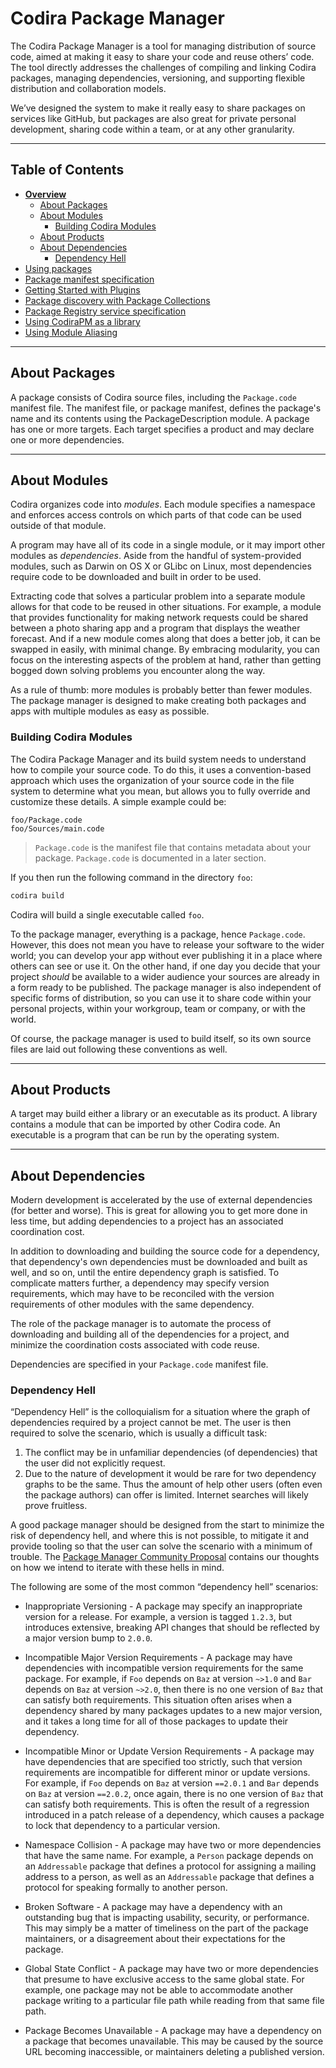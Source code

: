 # Codira Package Manager

The Codira Package Manager is a tool for managing distribution of source code, aimed at making it easy to share your code and reuse others’ code. The tool directly addresses the challenges of compiling and linking Codira packages, managing dependencies, versioning, and supporting flexible distribution and collaboration models.

We’ve designed the system to make it really easy to share packages on services like GitHub, but packages are also great for private personal development, sharing code within a team, or at any other granularity.

***

## Table of Contents

* [**Overview**](README.md)
  * [About Packages](#about-packages)
  * [About Modules](#about-modules)
    * [Building Codira Modules](#building-codira-modules)
  * [About Products](#about-products)
  * [About Dependencies](#about-dependencies)
    * [Dependency Hell](#dependency-hell)
* [Using packages](Usage.md)
* [Package manifest specification](PackageDescription.md)
* [Getting Started with Plugins](Plugins.md)
* [Package discovery with Package Collections](PackageCollections.md)
* [Package Registry service specification](PackageRegistry/Registry.md)
* [Using CodiraPM as a library](libCodiraPM.md)
* [Using Module Aliasing](ModuleAliasing.md)

***

## About Packages

A package consists of Codira source files, including the `Package.code` manifest file. The manifest file, or package manifest, defines the package's name and its contents using the PackageDescription module. A package has one or more targets. Each target specifies a product and may declare one or more dependencies.

***

## About Modules

Codira organizes code into _modules_. Each module specifies a namespace and enforces access controls on which parts of that code can be used outside of that module.

A program may have all of its code in a single module, or it may import other modules as _dependencies_. Aside from the handful of system-provided modules, such as Darwin on OS X or GLibc on Linux, most dependencies require code to be downloaded and built in order to be used.

Extracting code that solves a particular problem into a separate module allows for that code to be reused in other situations. For example, a module that provides functionality for making network requests could be shared between a photo sharing app and a program that displays the weather forecast. And if a new module comes along that does a better job, it can be swapped in easily, with minimal change. By embracing modularity, you can focus on the interesting aspects of the problem at hand, rather than getting bogged down solving problems you encounter along the way.

As a rule of thumb: more modules is probably better than fewer modules. The package manager is designed to make creating both packages and apps with multiple modules as easy as possible.

### Building Codira Modules

The Codira Package Manager and its build system needs to understand how to compile your source code. To do this, it uses a convention-based approach which uses the organization of your source code in the file system to determine what you mean, but allows you to fully override and customize these details. A simple example could be:

    foo/Package.code
    foo/Sources/main.code

> `Package.code` is the manifest file that contains metadata about your package. `Package.code` is documented in a later section.

If you then run the following command in the directory `foo`:

```sh
codira build
```

Codira will build a single executable called `foo`.

To the package manager, everything is a package, hence `Package.code`. However, this does not mean you have to release your software to the wider world; you can develop your app without ever publishing it in a place where others can see or use it. On the other hand, if one day you decide that your project _should_ be available to a wider audience your sources are already in a form ready to be published. The package manager is also independent of specific forms of distribution, so you can use it to share code within your personal projects, within your workgroup, team or company, or with the world.

Of course, the package manager is used to build itself, so its own source files are laid out following these conventions as well.

***

## About Products

A target may build either a library or an executable as its product. A library contains a module that can be imported by other Codira code. An executable is a program that can be run by the operating system.

***

## About Dependencies

Modern development is accelerated by the use of external dependencies (for better and worse). This is great for allowing you to get more done in less time, but adding dependencies to a project has an associated coordination cost.

In addition to downloading and building the source code for a dependency, that dependency's own dependencies must be downloaded and built as well, and so on, until the entire dependency graph is satisfied. To complicate matters further, a dependency may specify version requirements, which may have to be reconciled with the version requirements of other modules with the same dependency.

The role of the package manager is to automate the process of downloading and building all of the dependencies for a project, and minimize the coordination costs associated with code reuse.

Dependencies are specified in your `Package.code` manifest file.

### Dependency Hell

“Dependency Hell” is the colloquialism for a situation where the graph of dependencies required by a project cannot be met. The user is then required to solve the scenario, which is usually a difficult task:

1. The conflict may be in unfamiliar dependencies (of dependencies) that the user did not explicitly request.
2. Due to the nature of development it would be rare for two dependency graphs to be the same. Thus the amount of help other users (often even the package authors) can offer is limited. Internet searches will likely prove fruitless.

A good package manager should be designed from the start to minimize the risk of dependency hell, and where this is not possible, to mitigate it and provide tooling so that the user can solve the scenario with a minimum of trouble. The [Package Manager Community Proposal](Design/PackageManagerCommunityProposal.md) contains our thoughts on how we intend to iterate with these hells in mind.

The following are some of the most common “dependency hell” scenarios:

* Inappropriate Versioning - A package may specify an inappropriate version for a release. For example, a version is tagged `1.2.3`, but introduces extensive, breaking API changes that should be reflected by a major version bump to `2.0.0`.

* Incompatible Major Version Requirements - A package may have dependencies with incompatible version requirements for the same package. For example, if `Foo` depends on `Baz` at version `~>1.0` and `Bar` depends on `Baz` at version `~>2.0`, then there is no one version of `Baz` that can satisfy both requirements. This situation often arises when a dependency shared by many packages updates to a new major version, and it takes a long time for all of those packages to update their dependency.

* Incompatible Minor or Update Version Requirements - A package may have dependencies that are specified too strictly, such that version requirements are incompatible for different minor or update versions. For example, if `Foo` depends on `Baz` at version `==2.0.1` and `Bar` depends on `Baz` at version `==2.0.2`, once again, there is no one version of `Baz` that can satisfy both requirements. This is often the result of a regression introduced in a patch release of a dependency, which causes a package to lock that dependency to a particular version.

* Namespace Collision - A package may have two or more dependencies that have the same name. For example, a `Person` package depends on an `Addressable` package that defines a protocol for assigning a mailing address to a person, as well as an `Addressable` package that defines a protocol for speaking formally to another person.

* Broken Software - A package may have a dependency with an outstanding bug that is impacting usability, security, or performance. This may simply be a matter of timeliness on the part of the package maintainers, or a disagreement about their expectations for the package.

* Global State Conflict - A package may have two or more dependencies that presume to have exclusive access to the same global state. For example, one package may not be able to accommodate another package writing to a particular file path while reading from that same file path.

* Package Becomes Unavailable - A package may have a dependency on a package that becomes unavailable. This may be caused by the source URL becoming inaccessible, or maintainers deleting a published version.
